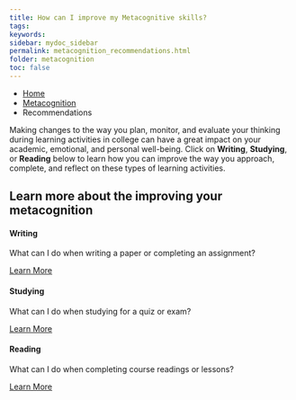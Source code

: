```yaml
---
title: How can I improve my Metacognitive skills?
tags: 
keywords: 
sidebar: mydoc_sidebar
permalink: metacognition_recommendations.html
folder: metacognition
toc: false
---
```


<style>
.question {
	font-size:135%; 
	color:#660066; 
	font-style: italic;
}
</style>

<ul class="breadcrumb">
    <li><a href="index.html">Home</a></li>
    <li><a href="metacognition.html">Metacognition</a></li>
    <li class="active">Recommendations</li>
</ul>

Making changes to the way you plan, monitor, and evaluate your thinking during learning activities in college can have a great impact on your academic, emotional, and personal well-being. Click on **Writing**, **Studying**, or **Reading** below to learn how you can improve the way you approach, complete, and reflect on these types of learning activities. 

<div class="row">
         <div class="col-lg-12">
             <h2 class="page-header">Learn more about the improving your metacognition</h2>
         </div>
         <div class="col-md-4 col-sm-6">
             <div class="panel panel-default text-center">
                 <div class="panel-heading">
                     <span class="fa-stack fa-5x">
                           <i class="fa fa-circle fa-stack-2x text-primary"></i>
                           <i class="fa fa-pencil-square-o fa-stack-1x fa-inverse"></i>
                     </span>
                 </div>
                 <div class="panel-body">
                     <h4>Writing</h4>
                     <p>What can I do when writing a paper or completing an assignment?</p>
                     <a href="metacognition_recommendations_writing.html" class="btn btn-primary">Learn More</a>
                 </div>
             </div>
         </div>
         <div class="col-md-4 col-sm-6">
             <div class="panel panel-default text-center">
                 <div class="panel-heading">
                     <span class="fa-stack fa-5x">
                           <i class="fa fa-circle fa-stack-2x text-primary"></i>
                           <i class="fa fa-graduation-cap fa-stack-1x fa-inverse"></i>
                     </span>
                 </div>
                 <div class="panel-body">
                     <h4>Studying</h4>
                     <p>What can I do when studying for a quiz or exam?</p>
                     <a href="metacognition_recommendations_studying.html" class="btn btn-primary">Learn More</a>
                 </div>
             </div>
         </div>
         <div class="col-md-4 col-sm-6">
             <div class="panel panel-default text-center">
                 <div class="panel-heading">
                     <span class="fa-stack fa-5x">
                           <i class="fa fa-circle fa-stack-2x text-primary"></i>
                           <i class="fa fa-book fa-stack-1x fa-inverse"></i>
                     </span>
                 </div>
                 <div class="panel-body">
                     <h4>Reading</h4>
                     <p>What can I do when completing course readings or lessons?</p>
                     <a href="metacognition_recommendations_reading.html" class="btn btn-primary">Learn More</a>
                 </div>
             </div>
         </div>
</div>

